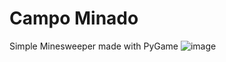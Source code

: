 # Campo Minado
Simple Minesweeper made with PyGame
![image](https://user-images.githubusercontent.com/94933775/149451620-f2ee2a65-a7c4-417b-9d15-d92b68438326.png)

